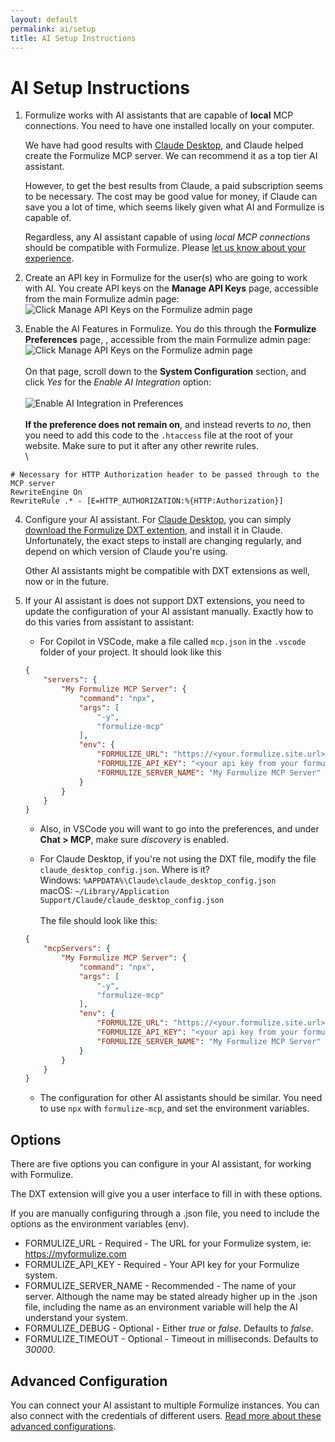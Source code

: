 ```yaml
---
layout: default
permalink: ai/setup
title: AI Setup Instructions
---
```


# AI Setup Instructions

1. Formulize works with AI assistants that are capable of __local__ MCP connections. You need to have one installed locally on your computer.

	We have had good results with <a href='https://claude.ai/download' target='_blank'>Claude Desktop</a>, and Claude helped create the Formulize MCP server. We can recommend it as a top tier AI assistant.

	However, to get the best results from Claude, a paid subscription seems to be necessary. The cost may be good value for money, if Claude can save you a lot of time, which seems likely given what AI and Formulize is capable of.

	Regardless, any AI assistant capable of using _local MCP connections_ should be compatible with Formulize. Please <a href='mailto:info@formulize.org'>let us know about your experience</a>.

2. Create an API key in Formulize for the user(s) who are going to work with AI. You create API keys on the __Manage API Keys__ page, accessible from the main Formulize admin page:\
![Click Manage API Keys on the Formulize admin page](../../images/Manage-API-keys.PNG)

3. Enable the AI Features in Formulize. You do this through the __Formulize Preferences__ page, , accessible from the main Formulize admin page:\
![Click Manage API Keys on the Formulize admin page](../../images/Formulize-preferences.png)\
\
On that page, scroll down to the __System Configuration__ section, and click _Yes_ for the _Enable AI Integration_ option:\
\
![Enable AI Integration in Preferences](../../images/enable-ai.png)\
\
__If the preference does not remain on__, and instead reverts to _no_, then you need to add this code to the ```.htaccess``` file at the root of your website. Make sure to put it after any other rewrite rules.\
\
```apacheconf
# Necessary for HTTP Authorization header to be passed through to the MCP server
RewriteEngine On
RewriteRule .* - [E=HTTP_AUTHORIZATION:%{HTTP:Authorization}]
```

4. Configure your AI assistant. For <a href='https://claude.ai/download' target='_blank'>Claude Desktop</a>, you can simply <a href='https://github.com/jegelstaff/formulize-mcp/releases/download/v1.3.1/formulize-mcp.dxt' download='formulize-mcp.dxt'>download the Formulize DXT extention</a>, and install it in Claude. Unfortunately, the exact steps to install are changing regularly, and depend on which version of Claude you're using.

	Other AI assistants might be compatible with DXT extensions as well, now or in the future.

5. If your AI assistant is does not support DXT extensions, you need to update the configuration of your AI assistant manually. Exactly how to do this varies from assistant to assistant:

	- For Copilot in VSCode, make a file called ```mcp.json``` in the ```.vscode``` folder of your project. It should look like this

	```json
	{
		"servers": {
			"My Formulize MCP Server": {
				"command": "npx",
				"args": [
					"-y",
					"formulize-mcp"
				],
				"env": {
					"FORMULIZE_URL": "https://<your.formulize.site.url>",
					"FORMULIZE_API_KEY": "<your api key from your formulize site>",
					"FORMULIZE_SERVER_NAME": "My Formulize MCP Server"
				}
			}
		}
	}
	```

	- Also, in VSCode you will want to go into the preferences, and under __Chat > MCP__, make sure _discovery_ is enabled.

	- For Claude Desktop, if you're not using the DXT file, modify the file ```claude_desktop_config.json```. Where is it?\
	Windows: ```%APPDATA%\Claude\claude_desktop_config.json```\
	macOS: ```~/Library/Application Support/Claude/claude_desktop_config.json```\
	\
	The file should look like this:

	```json
	{
		"mcpServers": {
			"My Formulize MCP Server": {
				"command": "npx",
				"args": [
					"-y",
					"formulize-mcp"
				],
				"env": {
					"FORMULIZE_URL": "https://<your.formulize.site.url>",
					"FORMULIZE_API_KEY": "<your api key from your formulize site>",
					"FORMULIZE_SERVER_NAME": "My Formulize MCP Server"
				}
			}
		}
	}
	```

	- The configuration for other AI assistants should be similar. You need to use ```npx``` with ```formulize-mcp```, and set the environment variables.

## Options

There are five options you can configure in your AI assistant, for working with Formulize.

The DXT extension will give you a user interface to fill in with these options.

If you are manually configuring through a .json file, you need to include the options as the environment variables (env).

- FORMULIZE_URL - Required - The URL for your Formulize system, ie: https://myformulize.com
- FORMULIZE_API_KEY - Required - Your API key for your Formulize system.
- FORMULIZE_SERVER_NAME - Recommended - The name of your server. Although the name may be stated already higher up in the .json file, including the name as an environment variable will help the AI understand your system.
- FORMULIZE_DEBUG - Optional - Either _true_ or _false_. Defaults to _false_.
- FORMULIZE_TIMEOUT - Optional - Timeout in milliseconds. Defaults to _30000_.

## Advanced Configuration

You can connect your AI assistant to multiple Formulize instances. You can also connect with the credentials of different users. [Read more about these advanced configurations](../ai/advanced-setup).


